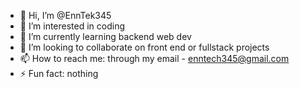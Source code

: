- 👋 Hi, I’m @EnnTek345
- 👀 I’m interested in coding
- 🌱 I’m currently learning backend web dev
- 💞️ I’m looking to collaborate on front end or fullstack projects
- 📫 How to reach me: through my email - enntech345@gmail.com
- ⚡ Fun fact: nothing

<!---
EnnTek345/EnnTek345 is a ✨ special ✨ repository because its `README.md` (this file) appears on your GitHub profile.
You can click the Preview link to take a look at your changes.
--->

